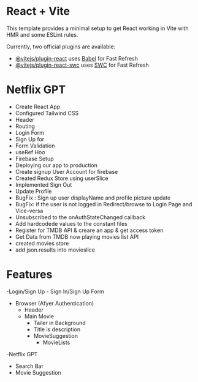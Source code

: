 # React + Vite

This template provides a minimal setup to get React working in Vite with HMR and some ESLint rules.

Currently, two official plugins are available:

- [@vitejs/plugin-react](https://github.com/vitejs/vite-plugin-react/blob/main/packages/plugin-react/README.md) uses [Babel](https://babeljs.io/) for Fast Refresh
- [@vitejs/plugin-react-swc](https://github.com/vitejs/vite-plugin-react-swc) uses [SWC](https://swc.rs/) for Fast Refresh

# Netflix GPT

- Create React App
- Configured Tailwind CSS
- Header
- Routing
- Login Form
- Sign Up for
- Form Validation
- useRef Hoo    
- Firebase Setup
- Deploying our app to production
- Create signup User Account for firebase
- Created Redux Store using userSlice
- Implemented Sign Out
- Update Profile
- BugFix : Sign up user displayName and profile picture update
- BugFix: if the user is not logged in Redirect/browse to Login Page and Vice-versa 
- Unsubscribed to the onAuthStateChanged callback
- Add hardcodede values to the constant files
- Register for TMDB API & creare an app & get access token
- Get  Data from TMDB now playing movies list API
- created movies store
- add json.results into movieslice


# Features
-Login/Sign Up
    - Sign In/Sign Up Form
- Browser (Afyer Authentication)
    - Header
    - Main Movie
        - Tailer in Background
        - Title is description
        - MovieSuggestion
            - MovieLists

-Netflix GPT
  - Search Bar
  - Movie Suggestion